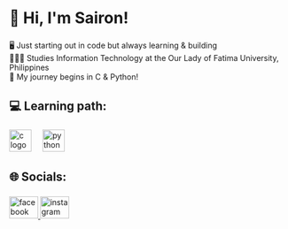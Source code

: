<h1 align="left">👋 Hi, I'm Sairon!</h1>

###

<p align="left">🖥️ Just starting out in code but always learning & building<br>🧑🏻‍🎓 Studies Information Technology at the Our Lady of Fatima University, Philippines<br>💭 My journey begins in C & Python!</p>

###

<h2 align="left">💻 Learning path:</h2>

###

<div align="left">
  <img src="https://cdn.jsdelivr.net/gh/devicons/devicon/icons/c/c-original.svg" height="40" alt="c logo"  />
  <img width="12" />
  <img src="https://cdn.jsdelivr.net/gh/devicons/devicon/icons/python/python-original.svg" height="40" alt="python logo"  />
</div>

###

<h2 align="left">🌐 Socials:</h2>

###

<div align="left">
  <a href="https://www.facebook.com/profile.php?id=61580943071770" target="_blank">
    <img src="https://raw.githubusercontent.com/maurodesouza/profile-readme-generator/master/src/assets/icons/social/facebook/default.svg" width="52" height="40" alt="facebook logo"  />
  </a>
  <a href="https://www.instagram.com/ss4i.sai?" target="_blank">
    <img src="https://raw.githubusercontent.com/maurodesouza/profile-readme-generator/master/src/assets/icons/social/instagram/default.svg" width="52" height="40" alt="instagram logo"  />
  </a>
</div>
